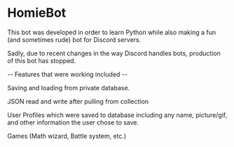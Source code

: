 # HomieBot

This bot was developed in order to learn Python while also making a fun (and sometimes rude) bot for Discord servers. 

Sadly, due to recent changes in the way Discord handles bots, production of this bot has stopped.

-- Features that were working included --

Saving and loading from private database.

JSON read and write after pulling from collection

User Profiles which were saved to database including any name, picture/gif, and other information the user chose to save.

Games (Math wizard, Battle system, etc.)

